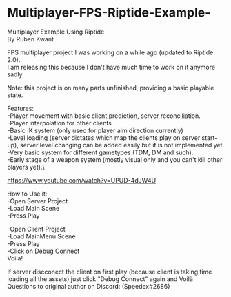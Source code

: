 # Multiplayer-FPS-Riptide-Example-
Multiplayer Example Using Riptide\
By Ruben Kwant

FPS multiplayer project I was working on a while ago (updated to Riptide 2.0).\
I am releasing this because I don't have much time to work on it anymore sadly.

Note: this project is on many parts unfinished, providing a basic playable state.

Features:\
-Player movement with basic client prediction, server reconciliation.\
-Player interpolation for other clients\
-Basic IK system (only used for player aim direction currently)\
-Level loading (server dictates which map the clients play on server start-up), server level changing can be added easily but it is not implemented yet.\
-Very basic system for different gametypes (TDM, DM and such).\
-Early stage of a weapon system (mostly visual only and you can't kill other players yet).\

https://www.youtube.com/watch?v=UPUD-4dJW4U

How to Use it:\
-Open Server Project\
-Load Main Scene\
-Press Play

-Open Client Project\
-Load MainMenu Scene\
-Press Play\
-Click on Debug Connect\
Voilà!

If server discconect the client on first play (because client is taking time loading all the assets) just click "Debug Connect" again and Voilà\
Questions to original author on Discord: (Speedex#2686)
